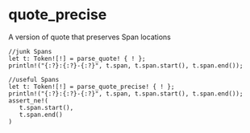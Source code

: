 # quote_precise
A version of quote that preserves Span locations

```
//junk Spans
let t: Token![!] = parse_quote! { ! };
println!("{:?}:{:?}-{:?}", t.span, t.span.start(), t.span.end());

//useful Spans
let t: Token![!] = parse_quote_precise! { ! };
println!("{:?}:{:?}-{:?}", t.span, t.span.start(), t.span.end());
assert_ne!(
   t.span.start(),
   t.span.end()
)
```
